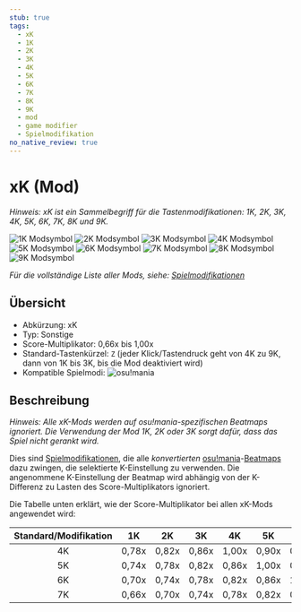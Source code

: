 ```yaml
---
stub: true
tags:
  - xK
  - 1K
  - 2K
  - 3K
  - 4K
  - 5K
  - 6K
  - 7K
  - 8K
  - 9K
  - mod
  - game modifier
  - Spielmodifikation
no_native_review: true
---
```


# xK (Mod)

*Hinweis: xK ist ein Sammelbegriff für die Tastenmodifikationen: 1K, 2K, 3K, 4K, 5K, 6K, 7K, 8K und 9K.*

![1K Modsymbol](/wiki/shared/mods/1K.png "1K Modsymbol") ![2K Modsymbol](/wiki/shared/mods/2K.png "2K Modsymbol") ![3K Modsymbol](/wiki/shared/mods/3K.png "3K Modsymbol") ![4K Modsymbol](/wiki/shared/mods/4K.png "4K Modsymbol") ![5K Modsymbol](/wiki/shared/mods/5K.png "5K Modsymbol") ![6K Modsymbol](/wiki/shared/mods/6K.png "6K Modsymbol") ![7K Modsymbol](/wiki/shared/mods/7K.png "7K Modsymbol") ![8K Modsymbol](/wiki/shared/mods/8K.png "8K Modsymbol") ![9K Modsymbol](/wiki/shared/mods/9K.png "9K Modsymbol")

*Für die vollständige Liste aller Mods, siehe: [Spielmodifikationen](/wiki/Game_modifier)*

## Übersicht

- Abkürzung: xK
- Typ: Sonstige
- Score-Multiplikator: 0,66x bis 1,00x
- Standard-Tastenkürzel: `Z` (jeder Klick/Tastendruck geht von 4K zu 9K, dann von 1K bis 3K, bis die Mod deaktiviert wird)
- Kompatible Spielmodi: ![][osu!mania]

## Beschreibung

*Hinweis: Alle xK-Mods werden auf osu!mania-spezifischen Beatmaps ignoriert. Die Verwendung der Mod 1K, 2K oder 3K sorgt dafür, dass das Spiel nicht gerankt wird.*

Dies sind [Spielmodifikationen](/wiki/Game_modifier), die alle *konvertierten* [osu!mania](/wiki/Game_mode/osu!mania)-[Beatmaps](/wiki/Beatmap) dazu zwingen, die selektierte K-Einstellung zu verwenden. Die angenommene K-Einstellung der Beatmap wird abhängig von der K-Differenz zu Lasten des Score-Multiplikators ignoriert.

Die Tabelle unten erklärt, wie der Score-Multiplikator bei allen xK-Mods angewendet wird:

| Standard/Modifikation | 1K | 2K | 3K | 4K | 5K | 6K | 7K | 8K | 9K |
| :-: | :-: | :-: | :-: | :-: | :-: | :-: | :-: | :-: | :-: |
| 4K | 0,78x | 0,82x | 0,86x | 1,00x | 0,90x | 0,90x | 0,90x | 0,90x | 0,90x |
| 5K | 0,74x | 0,78x | 0,82x | 0,86x | 1,00x | 0,90x | 0,90x | 0,90x | 0,90x |
| 6K | 0,70x | 0,74x | 0,78x | 0,82x | 0,86x | 1,00x | 0,90x | 0,90x | 0,90x |
| 7K | 0,66x | 0,70x | 0,74x | 0,78x | 0,82x | 0,86x | 1,00x | 0,90x | 0,90x |

[osu!mania]: /wiki/shared/mode/mania.png "osu!mania"
